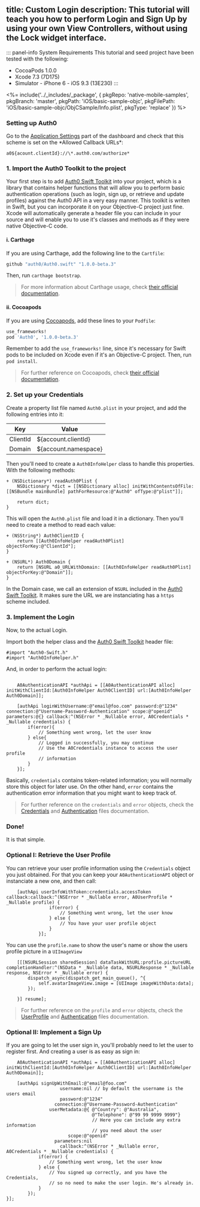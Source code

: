 title: Custom Login
description: This tutorial will teach you how to perform Login and Sign Up by using your own View Controllers, without using the Lock widget interface.
---

::: panel-info System Requirements
This tutorial and seed project have been tested with the following:

* CocoaPods 1.0.0
* Xcode 7.3 (7D175)
* Simulator - iPhone 6 - iOS 9.3 (13E230)
  :::

<%= include('../_includes/_package', {
  pkgRepo: 'native-mobile-samples',
  pkgBranch: 'master',
  pkgPath: 'iOS/basic-sample-objc',
  pkgFilePath: 'iOS/basic-sample-objc/ObjCSample/Info.plist',
  pkgType: 'replace'
}) %>

### Setting up Auth0

<div class="setup-callback">
<p> Go to the <a href="${uiAppSettingsURL}">Application Settings</a> part of the dashboard and check that this scheme is set on the *Allowed Callback URLs*:</p>
</div>

```
a0${acount.clientId}://\*.auth0.com/authorize*
```

### 1. Import the Auth0 Toolkit to the project

Your first step is to add [Auth0 Swift Toolkit](https://github.com/auth0/Auth0.swift) into your project, which is a library that contains helper functions that will allow you to perform basic authentication operations (such as login, sign up, or retrieve and update profiles) against the Auth0 API in a very easy manner.
This toolkit is writen in Swift, but you can incorporate it on your Objective-C project just fine. Xcode will automatically generate a header file you can include in your source and will enable you to use it's classes and methods as if they were native Objective-C code.

#### i. Carthage

If you are using Carthage, add the following line to the `Cartfile`:

```ruby
github "auth0/Auth0.swift" "1.0.0-beta.3"
```

Then, run `carthage bootstrap`.

> For more information about Carthage usage, check [their official documentation](https://github.com/Carthage/Carthage#if-youre-building-for-ios-tvos-or-watchos).

#### ii. Cocoapods

If you are using [Cocoapods](https://cocoapods.org/), add these lines to your `Podfile`:

```ruby
use_frameworks!
pod 'Auth0', '1.0.0-beta.3'
```

Remember to add the `use_frameworks!` line, since it's necessary for Swift pods to be included on Xcode even if it's an Objective-C project.
Then, run `pod install`.

> For further reference on Cocoapods, check [their official documentation](http://guides.cocoapods.org/using/getting-started.html).

### 2. Set up your Credentials

Create a property list file named `Auth0.plist` in your project, and add the following entries into it:

| Key       | Value                |
|-----------|----------------------|
| ClientId  | ${account.clientId}  |
| Domain    | ${account.namespace} |

Then you'll need to create a `Auth0InfoHelper` class to handle this properties. With the following methods:

```objc
+ (NSDictionary*) readAuth0Plist {
    NSDictionary *dict = [[NSDictionary alloc] initWithContentsOfFile:[[NSBundle mainBundle] pathForResource:@"Auth0" ofType:@"plist"]];

    return dict;
}
```

This will open the `Auth0.plist` file and load it in a dictionary. Then you'll need to create a method to read each value:

```objc
+ (NSString*) Auth0ClientID {
    return [[Auth0InfoHelper readAuth0Plist] objectForKey:@"ClientId"];
}

+ (NSURL*) Auth0Domain {
    return [NSURL a0_URLWithDomain: [[Auth0InfoHelper readAuth0Plist] objectForKey:@"Domain"]];
}
```

In the Domain case, we call an extension of `NSURL` included in the [Auth0 Swift Toolkit](https://github.com/auth0/Auth0.swift). It makes sure the URL we are instanciating has a `https` scheme included.

### 3. Implement the Login

Now, to the actual Login.

Import both the helper class and the [Auth0 Swift Toolkit](https://github.com/auth0/Auth0.swift) header file:

```
#import "Auth0-Swift.h"
#import "Auth0InfoHelper.h"
```

And, in order to perform the actual login:

```objc

    A0AuthenticationAPI *authApi = [[A0AuthenticationAPI alloc] initWithClientId:[Auth0InfoHelper Auth0ClientID] url:[Auth0InfoHelper Auth0Domain]];

    [authApi loginWithUsername:@"email@foo.com" password:@"1234" connection:@"Username-Password-Authentication" scope:@"openid" parameters:@{} callback:^(NSError * _Nullable error, A0Credentials * _Nullable credentials) {
        if(error){
            // Something went wrong, let the user know
        } else{
            // Logged in successfully, you may continue
            // Use the A0Credentials instance to access the user profile 
            // information
        }
    }];
```

Basically, `credentials` contains token-related information; you will normally store this object for later use. On the other hand, `error` contains the authentication error information that you might want to keep track of.

> For further reference on the `credentials` and `error` objects, check the [Credentials](https://github.com/auth0/Auth0.objc/blob/master/Auth0/Authentication/Credentials.Objc) and [Authentication](https://github.com/auth0/Auth0.Objc/blob/master/Auth0/Authentication/Authentication.objc) files documentation.

### Done!

It is that simple.

### Optional I: Retrieve the User Profile

You can retrieve your user profile information using the `Credentials` object you just obtained. For that you can keep your `A0AuthenticationAPI` object or instanciate a new one, and then call:

```
    [authApi userInfoWithToken:credentials.accessToken callback:callback:^(NSError * _Nullable error, A0UserProfile * _Nullable profile) {
                if(error) {
                    // Something went wrong, let the user know
                } else {
                    // You have your user profile object
                }
            }];
```

You can use the `profile.name` to show the user's name or show the users profile picture in a `UIImageView`

```
    [[[NSURLSession sharedSession] dataTaskWithURL:profile.pictureURL completionHandler:^(NSData * _Nullable data, NSURLResponse * _Nullable response, NSError * _Nullable error) {
        dispatch_async(dispatch_get_main_queue(), ^{
            self.avatarImageView.image = [UIImage imageWithData:data];
        });

    }] resume];
```


> For further reference on the `profile` and `error` objects, check the [UserProfile](https://github.com/auth0/Auth0.swift/blob/master/Auth0/Authentication/UserProfile.swift) and [Authentication](https://github.com/auth0/Auth0.swift/blob/master/Auth0/Authentication/Authentication.swift) files documentation.

### Optional II: Implement a Sign Up

If you are going to let the user sign in, you'll probably need to let the user to register first. And creating a user is as easy as sign in:

```
    A0AuthenticationAPI *authApi = [[A0AuthenticationAPI alloc] initWithClientId:[Auth0InfoHelper Auth0ClientID] url:[Auth0InfoHelper Auth0Domain]];

    [authApi signUpWithEmail:@"email@foo.com"
                    username:nil // by default the username is the users email
                    password:@"1234"
                  connection:@"Username-Password-Authentication"
                userMetadata:@{ @"Country": @"Australia",
                                @"Telephone": @"99 99 9999 9999"} 
                                // Here you can include any extra information 
                                // you need about the user
                       scope:@"openid"
                  parameters:nil
                    callback:^(NSError * _Nullable error, A0Credentials * _Nullable credentials) {
            if(error) {
                // Something went wrong, let the user know
            } else {
                // You signed up correctly, and you have the Credentials, 
                // so no need to make the user login. He's already in.
            }
        });
}];
```

